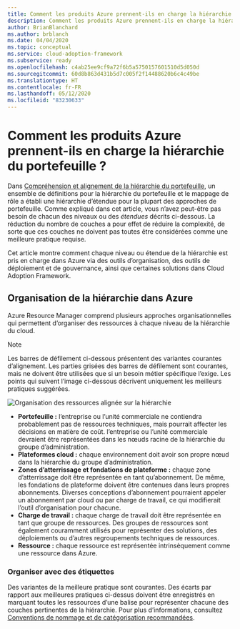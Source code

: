 ```yaml
---
title: Comment les produits Azure prennent-ils en charge la hiérarchie du portefeuille ?
description: Comment les produits Azure prennent-ils en charge la hiérarchie du portefeuille ?
author: BrianBlanchard
ms.author: brblanch
ms.date: 04/04/2020
ms.topic: conceptual
ms.service: cloud-adoption-framework
ms.subservice: ready
ms.openlocfilehash: c4ab25ee9cf9a72f6b5a5750157601510d5d050d
ms.sourcegitcommit: 60d8b863d431b5d7c005f2f14488620b6c4c49be
ms.translationtype: HT
ms.contentlocale: fr-FR
ms.lasthandoff: 05/12/2020
ms.locfileid: "83230633"
---
```

<!-- markdownlint-disable MD026 -->

# <a name="how-do-azure-products-support-the-portfolio-hierarchy"></a>Comment les produits Azure prennent-ils en charge la hiérarchie du portefeuille ?

Dans [Compréhension et alignement de la hiérarchie du portefeuille](./hosting-hierarchy.md), un ensemble de définitions pour la hiérarchie du portefeuille et le mappage de rôle a établi une hiérarchie d’étendue pour la plupart des approches de portefeuille. Comme expliqué dans cet article, vous n’avez peut-être pas besoin de chacun des niveaux ou des _étendues_ décrits ci-dessous. La réduction du nombre de couches a pour effet de réduire la complexité, de sorte que ces couches ne doivent pas toutes être considérées comme une meilleure pratique requise.

Cet article montre comment chaque niveau ou étendue de la hiérarchie est pris en charge dans Azure via des outils d’organisation, des outils de déploiement et de gouvernance, ainsi que certaines solutions dans Cloud Adoption Framework.

## <a name="organizing-the-hierarchy-in-azure"></a>Organisation de la hiérarchie dans Azure

Azure Resource Manager comprend plusieurs approches organisationnelles qui permettent d’organiser des ressources à chaque niveau de la hiérarchie du cloud.

> [!NOTE]
> Les barres de défilement ci-dessous présentent des variantes courantes d’alignement. Les parties grisées des barres de défilement sont courantes, mais ne doivent être utilisées que si un besoin métier spécifique l’exige. Les points qui suivent l’image ci-dessous décrivent uniquement les meilleurs pratiques suggérées.

![Organisation des ressources alignée sur la hiérarchie](../../_images/ready/hierarchy-with-organizing-tools.png)

- **Portefeuille :** l’entreprise ou l’unité commerciale ne contiendra probablement pas de ressources techniques, mais pourrait affecter les décisions en matière de coût. l’entreprise ou l’unité commerciale devraient être représentées dans les nœuds racine de la hiérarchie du groupe d’administration.
- **Plateformes cloud :** chaque environnement doit avoir son propre nœud dans la hiérarchie du groupe d’administration.
- **Zones d’atterrissage et fondations de plateforme :** chaque zone d’atterrissage doit être représentée en tant qu’abonnement. De même, les fondations de plateforme doivent être contenues dans leurs propres abonnements. Diverses conceptions d’abonnement pourraient appeler un abonnement par cloud ou par charge de travail, ce qui modifierait l’outil d’organisation pour chacune.
- **Charge de travail :** chaque charge de travail doit être représentée en tant que groupe de ressources. Des groupes de ressources sont également couramment utilisés pour représenter des solutions, des déploiements ou d’autres regroupements techniques de ressources.
- **Ressource :** chaque ressource est représentée intrinsèquement comme une ressource dans Azure.

### <a name="organize-with-tags"></a>Organiser avec des étiquettes

Des variantes de la meilleure pratique sont courantes. Des écarts par rapport aux meilleures pratiques ci-dessus doivent être enregistrés en marquant toutes les ressources d’une balise pour représenter chacune des couches pertinentes de la hiérarchie. Pour plus d’informations, consultez [Conventions de nommage et de catégorisation recommandées](../../ready/azure-best-practices/naming-and-tagging.md).
